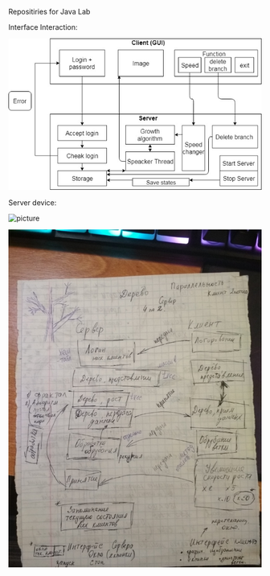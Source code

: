 Repositiries for Java Lab

Interface Interaction:

![picture](Scheme.jpg)

Server device:

![picture](Scheme_2.jpg)

![picture](pict.jpg)
